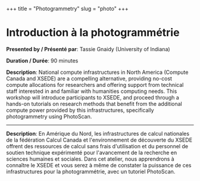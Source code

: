 +++
title = "Photogrammetry"
slug = "photo"
+++

# Introduction à la photogrammétrie

**Presented by / Présenté par**: Tassie Gnaidy (University of Indiana)

**Duration / Durée**: 90 minutes

**Description**: National compute infrastructures in North America (Compute Canada and XSEDE) are a compelling
  alternative, providing no-cost compute allocations for researchers and offering support from technical staff
  interested in and familiar with humanities computing needs. This workshop will introduce participants to XSEDE, and
  proceed through a hands-on tutorials on research methods that benefit from the additional compute power provided by
  this infrastructures, specifically photogrammetry using PhotoScan.

---

**Description**: En Amérique du Nord, les infrastructures de calcul nationales de la fédération Calcul Canada et
  l'environnement de découverte du XSEDE offrent des ressources de calcul sans frais d'utilisation et du personnel de
  soutien technique expérimenté pour l'avancement de la recherche en sciences humaines et sociales. Dans cet atelier,
  nous apprendrons à connaître le XSEDE et vous serez à même de constater la puissance de ces infrastructures pour la
  photogrammétrie, avec un tutoriel PhotoScan.
